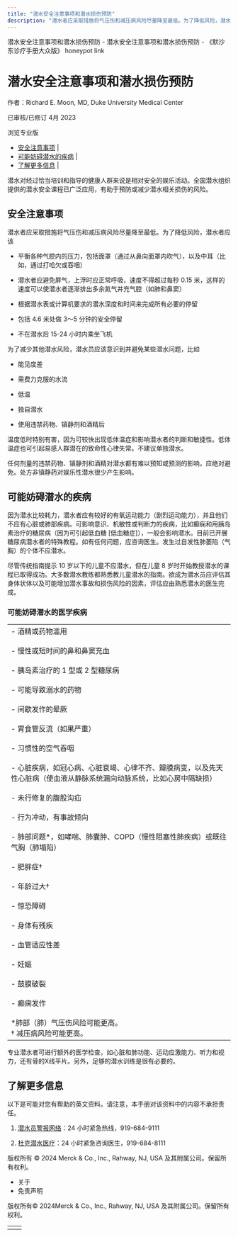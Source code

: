 ```yaml
---
title: "潜水安全注意事项和潜水损伤预防"
description: "潜水者应采取措施将气压伤和减压病风险尽量降至最低。为了降低风险，潜水者应该"
---
```


﻿潜水安全注意事项和潜水损伤预防 \- 潜水安全注意事项和潜水损伤预防 \- 《默沙东诊疗手册大众版》 honeypot link

# 潜水安全注意事项和潜水损伤预防

作者：Richard E. Moon, MD, Duke University Medical Center

已审核/已修订 4月 2023

浏览专业版

- [安全注意事项](#安全注意事项_v79931117_zh) \|
- [可能妨碍潜水的疾病](#可能妨碍潜水的疾病_v79931147_zh) \|
- [了解更多信息](#了解更多信息_v24948466_zh) \|

潜水对经过恰当培训和指导的健康人群来说是相对安全的娱乐活动。全国潜水组织提供的潜水安全课程已广泛应用，有助于预防或减少潜水相关损伤的风险。

## 安全注意事项

潜水者应采取措施将气压伤和减压病风险尽量降至最低。为了降低风险，潜水者应该

- 平衡各种气腔内的压力，包括面罩（通过从鼻向面罩内吹气），以及中耳（比如，通过打哈欠或吞咽）

- 潜水者应避免屏气，上浮时应正常呼吸，速度不得超过每秒 0.15 米，这样的速度可以使潜水者逐渐排出多余氮气并充气腔（如肺和鼻窦）

- 根据潜水表或计算机要求的潜水深度和时间来完成所有必要的停留

- 包括 4.6 米处做 3～5 分钟的安全停留

- 不在潜水后 15-24 小时内乘坐飞机


为了减少其他潜水风险，潜水员应该意识到并避免某些潜水问题，比如

- 能见度差

- 需费力克服的水流

- 低温

- 独自潜水

- 使用违禁药物、镇静剂和酒精后


温度低时特别有害，因为可较快出现低体温症和影响潜水者的判断和敏捷性。低体温症也可引起易感人群潜在的致命性心律失常。不建议单独潜水。

任何剂量的违禁药物、镇静剂和酒精对潜水都有难以预知或预测的影响，应绝对避免。处方非镇静药对娱乐性潜水很少产生影响。

## 可能妨碍潜水的疾病

因为潜水比较耗力，潜水者应有较好的有氧运动能力（剧烈运动能力），并且他们不应有心脏或肺部疾病。可影响意识、机敏性或判断力的疾病，比如癫痫和用胰岛素治疗的糖尿病（因为可引起低血糖 \[低血糖症\]），一般会影响潜水。目前已开展糖尿病潜水者的特殊教程。如有任何问题，应咨询医生。发生过自发性肺萎陷（气胸）的个体不应潜水。

尽管传统指南提示 10 岁以下的儿童不应潜水，但在儿童 8 岁时开始教授潜水的课程已取得成功。大多数潜水教练都熟悉教儿童潜水的指南。欲成为潜水员应评估其身体状体以及可能增加潜水事故和损伤风险的因素，评估应由熟悉潜水的医生完成。

### 可能妨碍潜水的医学疾病

|     |
| --- |
| - 酒精或药物滥用<br>  <br>- 慢性或短时间的鼻和鼻窦充血<br>  <br>- 胰岛素治疗的 1 型或 2 型糖尿病<br>  <br>- 可能导致溺水的药物<br>  <br>- 间歇发作的晕厥<br>  <br>- 胃食管反流（如果严重）<br>  <br>- 习惯性的空气吞咽<br>  <br>- 心脏疾病，如冠心病、心脏衰竭、心律不齐、瓣膜病变，以及先天性心脏病（使血液从静脉系统漏向动脉系统，比如心房中隔缺损）<br>  <br>- 未行修复的腹股沟疝<br>  <br>- 行为冲动，有事故倾向<br>  <br>- 肺部问题\*，如哮喘、肺囊肿、COPD（慢性阻塞性肺疾病）或既往气胸（肺塌陷）<br>  <br>- 肥胖症†<br>  <br>- 年龄过大†<br>  <br>- 惊恐障碍<br>  <br>- 身体有残疾<br>  <br>- 血管适应性差<br>  <br>- 妊娠<br>  <br>- 鼓膜破裂<br>  <br>- 癫痫发作<br>  <br>\*肺部（肺）气压伤风险可能更高。<br>† 减压病风险可能更高。 |

专业潜水者可进行额外的医学检查，如心脏和肺功能、运动应激能力、听力和视力，还有骨的X线平片。另外，足够的潜水训练是很有必要的。

## 了解更多信息

以下是可能对您有帮助的英文资料。请注意，本手册对该资料中的内容不承担责任。

1. [潜水员警报网络](http://www.diversalertnetwork.org/)：24 小时紧急热线，919-684-9111

2. [杜克潜水医疗](https://anesthesiology.duke.edu/hyperbaric-center/medicine)：24 小时紧急咨询医生，919-684-8111




版权所有 © 2024
Merck & Co., Inc., Rahway, NJ, USA 及其附属公司。保留所有权利。

- 关于
- 免责声明

版权所有© 2024Merck & Co., Inc., Rahway, NJ, USA 及其附属公司。保留所有权利。

|     |     |
| --- | --- |
|  |  |